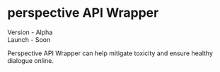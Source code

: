 # perspective API Wrapper

Version - Alpha           
Launch - Soon

Perspective API Wrapper can help mitigate toxicity and ensure healthy dialogue online.
